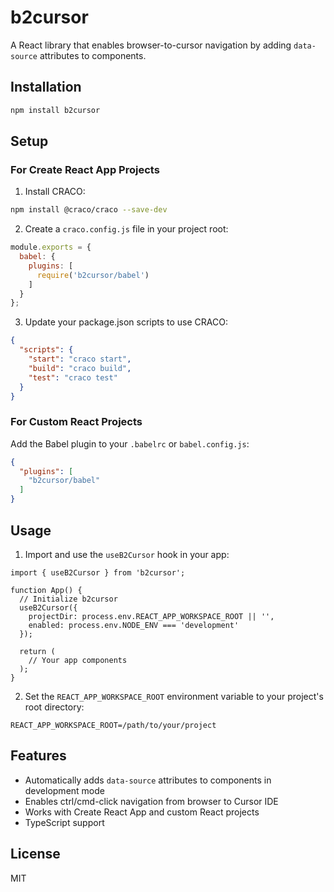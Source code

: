 # b2cursor

A React library that enables browser-to-cursor navigation by adding `data-source` attributes to components.

## Installation

```bash
npm install b2cursor
```

## Setup

### For Create React App Projects

1. Install CRACO:
```bash
npm install @craco/craco --save-dev
```

2. Create a `craco.config.js` file in your project root:
```javascript
module.exports = {
  babel: {
    plugins: [
      require('b2cursor/babel')
    ]
  }
};
```

3. Update your package.json scripts to use CRACO:
```json
{
  "scripts": {
    "start": "craco start",
    "build": "craco build",
    "test": "craco test"
  }
}
```

### For Custom React Projects

Add the Babel plugin to your `.babelrc` or `babel.config.js`:
```json
{
  "plugins": [
    "b2cursor/babel"
  ]
}
```

## Usage

1. Import and use the `useB2Cursor` hook in your app:

```tsx
import { useB2Cursor } from 'b2cursor';

function App() {
  // Initialize b2cursor
  useB2Cursor({ 
    projectDir: process.env.REACT_APP_WORKSPACE_ROOT || '',
    enabled: process.env.NODE_ENV === 'development'
  });
  
  return (
    // Your app components
  );
}
```

2. Set the `REACT_APP_WORKSPACE_ROOT` environment variable to your project's root directory:

```env
REACT_APP_WORKSPACE_ROOT=/path/to/your/project
```

## Features

- Automatically adds `data-source` attributes to components in development mode
- Enables ctrl/cmd-click navigation from browser to Cursor IDE
- Works with Create React App and custom React projects
- TypeScript support

## License

MIT 
